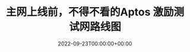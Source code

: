 ---
class: info
title: 主网上线前，不得不看的Aptos 激励测试网路线图
slug: https://mirror.xyz/0xaptosworld.eth/F03c96JDKewd3Txj507Uvg_YPhy8mRXR1eeb9Yt4V2Y
date: 2022-09-23T00:00:00+00:00
featuredImg: ../../images/featured/information/weekly.jpeg
---
